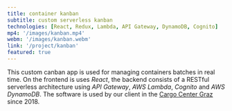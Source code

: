 ```yaml
---
title: container kanban
subtitle: custom serverless kanban
technologies: [React, Redux, Lambda, API Gateway, DynamoDB, Cognito]
mp4: '/images/kanban.mp4'
webm: '/images/kanban.webm'
link: '/project/kanban'
featured: true
---
```


This custom canban app is used for managing containers batches in real time.
On the frontend is uses *React*, the backend consists of a RESTful serverless architecture using *API Gateway*, *AWS Lambda*, *Cognito* and *AWS DynamoDB*.
The software is used by our client in the [Cargo Center Graz](http://www.cargo-center-graz.at/) since 2018.

